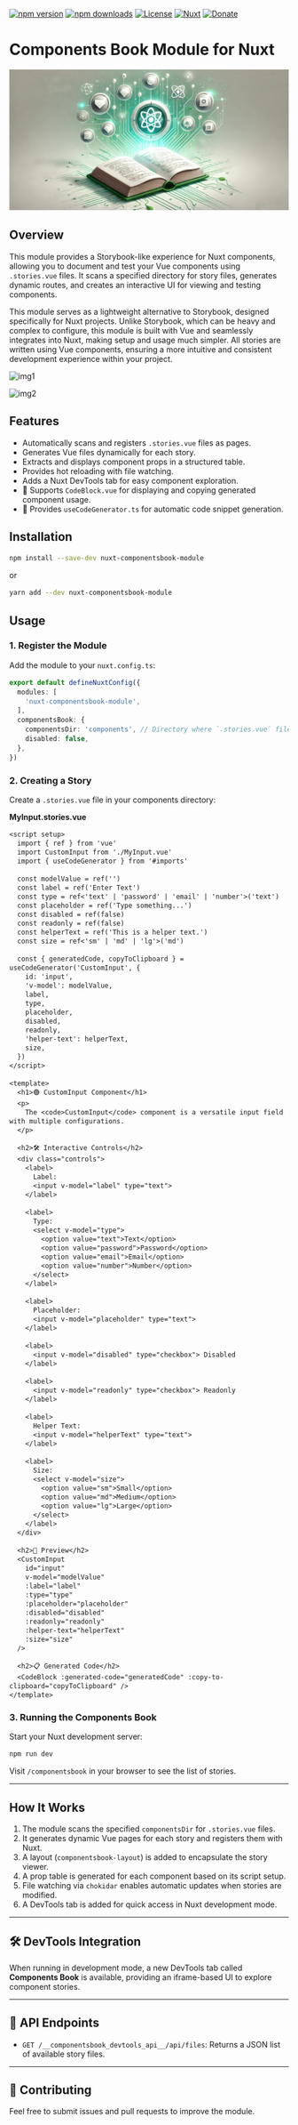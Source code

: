 [![npm version](https://img.shields.io/npm/v/nnuxt-componentsbook-module/latest?style=for-the-badge)](https://www.npmjs.com/package/nuxt-componentsbook-module)
[![npm downloads](https://img.shields.io/npm/dw/nuxt-componentsbook-module?style=for-the-badge)](https://www.npmjs.com/package/nuxt-componentsbook-module)
[![License](https://img.shields.io/npm/l/nuxt-componentsbook-module?style=for-the-badge)](https://www.npmjs.com/package/nuxt-componentsbook-module)
[![Nuxt](https://img.shields.io/badge/Nuxt-020420?logo=nuxt.js&style=for-the-badge)](https://nuxt.com)
[![Donate](https://img.shields.io/badge/Donate-ff4081?style=for-the-badge)](https://www.donationalerts.com/r/s00d88)

# Components Book Module for Nuxt


![header](https://github.com/s00d/nuxt-componentsbook-module/blob/main/images/header.jpg?raw=true)

## Overview
This module provides a Storybook-like experience for Nuxt components, allowing you to document and test your Vue components using `.stories.vue` files. It scans a specified directory for story files, generates dynamic routes, and creates an interactive UI for viewing and testing components.

This module serves as a lightweight alternative to Storybook, designed specifically for Nuxt projects. Unlike Storybook, which can be heavy and complex to configure, this module is built with Vue and seamlessly integrates into Nuxt, making setup and usage much simpler. All stories are written using Vue components, ensuring a more intuitive and consistent development experience within your project.

![img1](https://github.com/s00d/nuxt-componentsbook-module/blob/main/images/img1.gif?raw=true)

![img2](https://github.com/s00d/nuxt-componentsbook-module/blob/main/images/img2.gif?raw=true)

## Features
- Automatically scans and registers `.stories.vue` files as pages.
- Generates Vue files dynamically for each story.
- Extracts and displays component props in a structured table.
- Provides hot reloading with file watching.
- Adds a Nuxt DevTools tab for easy component exploration.
- 📌 Supports `CodeBlock.vue` for displaying and copying generated component usage.
- 🚀 Provides `useCodeGenerator.ts` for automatic code snippet generation.

## Installation
```bash
npm install --save-dev nuxt-componentsbook-module
```

or

```bash
yarn add --dev nuxt-componentsbook-module
```

## Usage

### 1. Register the Module
Add the module to your `nuxt.config.ts`:

```ts
export default defineNuxtConfig({
  modules: [
    'nuxt-componentsbook-module',
  ],
  componentsBook: {
    componentsDir: 'components', // Directory where `.stories.vue` files are located
    disabled: false,
  },
})
```

### 2. Creating a Story
Create a `.stories.vue` file in your components directory:

**MyInput.stories.vue**
```vue
<script setup>
  import { ref } from 'vue'
  import CustomInput from './MyInput.vue'
  import { useCodeGenerator } from '#imports'

  const modelValue = ref('')
  const label = ref('Enter Text')
  const type = ref<'text' | 'password' | 'email' | 'number'>('text')
  const placeholder = ref('Type something...')
  const disabled = ref(false)
  const readonly = ref(false)
  const helperText = ref('This is a helper text.')
  const size = ref<'sm' | 'md' | 'lg'>('md')

  const { generatedCode, copyToClipboard } = useCodeGenerator('CustomInput', {
    id: 'input',
    'v-model': modelValue,
    label,
    type,
    placeholder,
    disabled,
    readonly,
    'helper-text': helperText,
    size,
  })
</script>

<template>
  <h1>🟢 CustomInput Component</h1>
  <p>
    The <code>CustomInput</code> component is a versatile input field with multiple configurations.
  </p>

  <h2>🛠 Interactive Controls</h2>
  <div class="controls">
    <label>
      Label:
      <input v-model="label" type="text">
    </label>

    <label>
      Type:
      <select v-model="type">
        <option value="text">Text</option>
        <option value="password">Password</option>
        <option value="email">Email</option>
        <option value="number">Number</option>
      </select>
    </label>

    <label>
      Placeholder:
      <input v-model="placeholder" type="text">
    </label>

    <label>
      <input v-model="disabled" type="checkbox"> Disabled
    </label>

    <label>
      <input v-model="readonly" type="checkbox"> Readonly
    </label>

    <label>
      Helper Text:
      <input v-model="helperText" type="text">
    </label>

    <label>
      Size:
      <select v-model="size">
        <option value="sm">Small</option>
        <option value="md">Medium</option>
        <option value="lg">Large</option>
      </select>
    </label>
  </div>

  <h2>🔹 Preview</h2>
  <CustomInput
    id="input"
    v-model="modelValue"
    :label="label"
    :type="type"
    :placeholder="placeholder"
    :disabled="disabled"
    :readonly="readonly"
    :helper-text="helperText"
    :size="size"
  />

  <h2>📋 Generated Code</h2>
  <CodeBlock :generated-code="generatedCode" :copy-to-clipboard="copyToClipboard" />
</template>
```

### 3. Running the Components Book
Start your Nuxt development server:

```bash
npm run dev
```

Visit `/componentsbook` in your browser to see the list of stories.

---

## How It Works
1. The module scans the specified `componentsDir` for `.stories.vue` files.
2. It generates dynamic Vue pages for each story and registers them with Nuxt.
3. A layout (`componentsbook-layout`) is added to encapsulate the story viewer.
4. A prop table is generated for each component based on its script setup.
5. File watching via `chokidar` enables automatic updates when stories are modified.
6. A DevTools tab is added for quick access in Nuxt development mode.

---

## 🛠 **DevTools Integration**
When running in development mode, a new DevTools tab called **Components Book** is available, providing an iframe-based UI to explore component stories.

---

## 📡 **API Endpoints**
- `GET /__componentsbook_devtools_api__/api/files`: Returns a JSON list of available story files.

---

## 🤝 **Contributing**
Feel free to submit issues and pull requests to improve the module.
